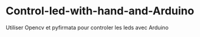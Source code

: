 # Control-led-with-hand-and-Arduino
Utiliser Opencv et pyfirmata pour controler les leds avec Arduino
